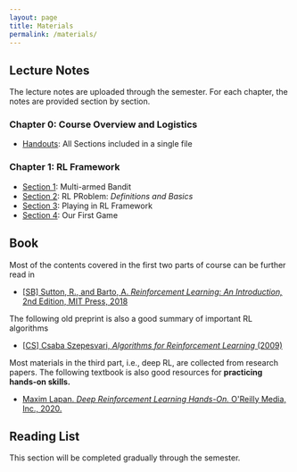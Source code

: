 ```yaml
---
layout: page
title: Materials
permalink: /materials/
---
```


## Lecture Notes
The lecture notes are uploaded through the semester. For each chapter, the notes are provided section by section. 
### Chapter 0: Course Overview and Logistics
* [Handouts]({{site.baseurl}}/assets/Notes/CH0/CH0.pdf): All Sections included in a single file

### Chapter 1: RL Framework
* [Section 1]({{site.baseurl}}/assets/Notes/CH1/CH1_Sec1.pdf): Multi-armed Bandit
* [Section 2]({{site.baseurl}}/assets/Notes/CH1/CH1_Sec2.pdf): RL PRoblem: _Definitions and Basics_
* [Section 3]({{site.baseurl}}/assets/Notes/CH1/CH1_Sec3.pdf): Playing in RL Framework
* [Section 4]({{site.baseurl}}/assets/Notes/CH1/CH1_Sec4.pdf): Our First Game



<!-- ## Tutorial Notebooks -->
<!-- The tutorial notebooks can be accessed below.
* [Tutorial 1]({{site.baseurl}}/assets/Tutorials/Tutorial_1.ipynb): PyTorch Overview, Batch Training, Embedding, and Tokenization, by __Amir Hossein Mobasheri__ -->


## Book

Most of the contents covered in the first two parts of course can be further read in

* [[SB] Sutton, R., and Barto, A. _Reinforcement Learning: An Introduction,_ 2nd Edition, MIT Press, 2018](http://incompleteideas.net/book/the-book-2nd.html)

The following old preprint is also a good summary of important RL algorithms

* [[CS] Csaba Szepesvari, _Algorithms for Reinforcement Learning_ (2009)](https://sites.ualberta.ca/~szepesva/papers/RLAlgsInMDPs.pdf)

Most materials in the third part, i.e., deep RL, are collected from research papers. The following textbook is also good resources for __practicing hands-on skills.__

* [Maxim Lapan. _Deep Reinforcement Learning Hands-On._ O'Reilly Media, Inc., 2020.](https://www.oreilly.com/library/view/deep-reinforcement-learning/9781838826994/)


## Reading List

This section will be completed gradually through the semester.


<!-- ### Chapter 1: 
#### Tokenization and Embedding
* [Tokenization](https://web.stanford.edu/~jurafsky/slp3/2.pdf): Chapter 2 of [[JM]](https://web.stanford.edu/~jurafsky/slp3/)
* [Embedding](https://web.stanford.edu/~jurafsky/slp3/6.pdf): Chapter 6 of [[JM]](https://web.stanford.edu/~jurafsky/slp3/)

* [Original BPE Algorithm](http://www.pennelynn.com/Documents/CUJ/HTML/94HTML/19940045.HTM): Original BPE Algorithm proposed by Philip Gage in 1994
* [BPE for Tokenization](https://arxiv.org/abs/1508.07909): Paper _Neural machine translation of rare words with subword units_ by _Rico Sennrich, Barry Haddow, and Alexandra Birch_ presented in ACL 2016 that adapted BPE for NLP -->






